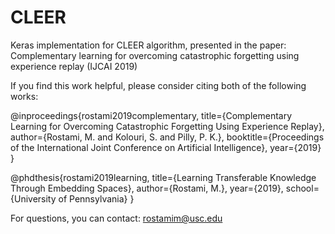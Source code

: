# CLEER

Keras implementation for CLEER algorithm, presented in the paper: Complementary learning for overcoming catastrophic forgetting using experience replay (IJCAI 2019)

If you find this work helpful, please consider citing both of the following works:


@inproceedings{rostami2019complementary,
  title={Complementary Learning for Overcoming Catastrophic Forgetting Using Experience Replay},
  author={Rostami, M. and Kolouri, S. and Pilly, P. K.},
  booktitle={Proceedings of  the International Joint Conference on Artificial Intelligence},
  year={2019}
}

@phdthesis{rostami2019learning,
  title={Learning Transferable Knowledge Through Embedding Spaces},
  author={Rostami, M.},
  year={2019},
  school={University of Pennsylvania}
}

For questions, you can contact: rostamim@usc.edu

